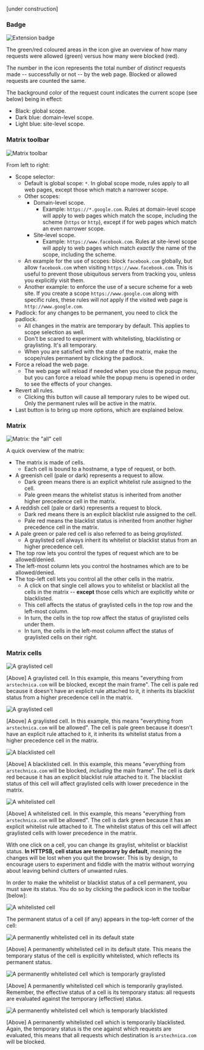 [under construction]

### Badge
![Extension badge](https://raw.github.com/gorhill/httpswitchboard/master/doc/img/popupmenu-badge-1.png)

The green/red coloured areas in the icon give an overview of how many requests were allowed (green) versus how many were blocked (red).

The number in the icon represents the total number of *distinct* requests made -- successfully or not -- by the web page. Blocked or allowed requests are counted the same.

The background color of the request count indicates the current scope (see below) being in effect:

- Black: global scope.
- Dark blue: domain-level scope.
- Light blue: site-level scope.

### Matrix toolbar

![Matrix toolbar](https://raw.github.com/gorhill/httpswitchboard/master/doc/img/popupmenu-toolbar-1.png)

From left to right:
* Scope selector:
    - Default is global scope: `*`. In global scope mode, rules apply to all web pages, except those which match a narrower scope.
    - Other scopes:
        * Domain-level scope.
            - Example: `https://*.google.com`. Rules at domain-level scope will apply to web pages which match the scope, including the scheme (`https` or `http`), except if for web pages which match an even narrower scope.
        * Site-level scope.
            - Example: `https://www.facebook.com`. Rules at site-level scope will apply to web pages which match *exactly* the name of the scope, including the scheme.
    - An example for the use of scopes: block `facebook.com` globally, but allow `facebook.com` when visiting `https://www.facebook.com`. This is useful to prevent those ubiquitous servers from tracking you, unless you explicitly visit them.
    - Another example: to enforce the use of a secure scheme for a web site. If you create a scope `https://www.google.com` along with specific rules, these rules will *not* apply if the visited web page is `http://www.google.com`.
* Padlock: for any changes to be permanent, you need to click the padlock.
    - All changes in the matrix are temporary by default. This applies to scope selection as well.
    - Don't be scared to experiment with whitelisting, blacklisting or graylisting. It's all temporary.
    - When you are satisfied with the state of the matrix, make the scope/rules permanent by clicking the padlock.
* Force a reload the web page.
    - The web page will reload if needed when you close the popup menu, but you can force a reload while the popup menu is opened in order to see the effects of your changes.
* Revert all rules.
    - Clicking this button will cause all temporary rules to be wiped out. Only the permanent rules will be active in the matrix.
* Last button is to bring up more options, which are explained below.

### Matrix

![Matrix: the "all" cell](https://raw.github.com/gorhill/httpswitchboard/fe5030c69e2185d703a1313fcd9d25444c4b209c/doc/img/popupmenu-matrix-all-1.gif)

A quick overview of the matrix:
- The matrix is made of cells.
    * Each cell is bound to a hostname, a type of request, or both.
- A greenish cell (pale or dark) represents a request to allow.
    * Dark green means there is an explicit whitelist rule assigned to the cell.
    * Pale green means the whitelist status is inherited from another higher precedence cell in the matrix.
- A reddish cell (pale or dark) represents a request to block.
    * Dark red means there is an explicit blacklist rule assigned to the cell.
    * Pale red means the blacklist status is inherited from another higher precedence cell in the matrix.
- A pale green or pale red cell is also referred to as being *graylisted*.
    * A graylisted cell always inherit its whitelist or blacklist status from an higher precedence cell.
- The top row lets you control the types of request which are to be allowed/denied.
- The left-most column lets you control the hostnames which are to be allowed/denied.
- The top-left cell lets you control all the other cells in the matrix.
    * A click on that single cell allows you to whitelist or blacklist all the cells in the matrix -- **except** those cells which are explicitly white or blacklisted.
    * This cell affects the status of graylisted cells in the top row and the left-most column.
    * In turn, the cells in the top row affect the status of graylisted cells under them.
    * In turn, the cells in the left-most column affect the status of graylisted cells on their right.

### Matrix cells

![A graylisted cell](https://raw.github.com/gorhill/httpswitchboard/master/doc/img/popupmenu-matrix-cell-1.png)

[Above] A graylisted cell. In this example, this means "everything from `arstechnica.com` will be blocked, except the main frame". The cell is pale red because it doesn't have an explicit rule attached to it, it inherits its blacklist status from a higher precedence cell in the matrix.

![A graylisted cell](https://raw.github.com/gorhill/httpswitchboard/master/doc/img/popupmenu-matrix-cell-2.png)

[Above] A graylisted cell. In this example, this means "everything from `arstechnica.com` will be allowed". The cell is pale green because it doesn't have an explicit rule attached to it, it inherits its whitelist status from a higher precedence cell in the matrix.

![A blacklisted cell](https://raw.github.com/gorhill/httpswitchboard/master/doc/img/popupmenu-matrix-cell-4.png)

[Above] A blacklisted cell. In this example, this means "everything from `arstechnica.com` will be blocked, *including* the main frame". The cell is dark red because it has an explicit blacklist rule attached to it. The blacklist status of this cell will affect graylisted cells with lower precedence in the matrix.

![A whitelisted cell](https://raw.github.com/gorhill/httpswitchboard/master/doc/img/popupmenu-matrix-cell-3.png)

[Above] A whitelisted cell. In this example, this means "everything from `arstechnica.com` will be allowed". The cell is dark green because it has an explicit whitelist rule attached to it. The whitelist status of this cell will affect graylisted cells with lower precedence in the matrix.

With one click on a cell, you can change its graylist, whitelist or blacklist status. **In HTTPSB, cell status are temporary by default**, meaning the changes will be lost when you quit the browser. This is by design, to encourage users to experiment and fiddle with the matrix without worrying about leaving behind clutters of unwanted rules.

In order to make the whitelist or blacklist status of a cell permanent, you must save its status. You do so by clicking the padlock icon in the toolbar [below]:

![A whitelisted cell](https://raw.github.com/gorhill/httpswitchboard/master/doc/img/popupmenu-tools-save-1.png)

The permanent status of a cell (if any) appears in the top-left corner of the cell:

![A permanently whitelisted cell in its default state](https://raw.github.com/gorhill/httpswitchboard/master/doc/img/popupmenu-matrix-cell-5.png)

[Above] A permanently whitelisted cell in its default state. This means the temporary status of the cell is explicitly whitelisted, which reflects its permanent status.

![A permanently whitelisted cell which is temporarly graylisted](https://raw.github.com/gorhill/httpswitchboard/master/doc/img/popupmenu-matrix-cell-6.png)

[Above] A permanently whitelisted cell which is temporarily graylisted. Remember, the effective status of a cell is its temporary status: all requests are evaluated against the temporary (effective) status.

![A permanently whitelisted cell which is temporarly blacklisted](https://raw.github.com/gorhill/httpswitchboard/master/doc/img/popupmenu-matrix-cell-7.png)

[Above] A permanently whitelisted cell which is temporarily blacklisted. Again, the temporary status is the one against which requests are evaluated, this means that all requests which destination is `arstechnica.com` will be blocked.

